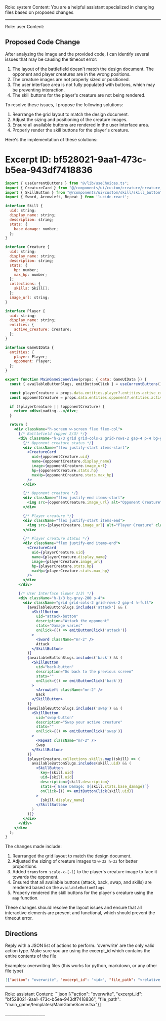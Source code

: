Role: system
Content: You are a helpful assistant specialized in changing files based on proposed changes.
__________________
Role: user
Content: 
## Proposed Code Change
After analyzing the image and the provided code, I can identify several issues that may be causing the timeout error:

1. The layout of the battlefield doesn't match the design document. The opponent and player creatures are in the wrong positions.
2. The creature images are not properly sized or positioned.
3. The user interface area is not fully populated with buttons, which may be preventing interaction.
4. The skill buttons for the player's creature are not being rendered.

To resolve these issues, I propose the following solutions:

1. Rearrange the grid layout to match the design document.
2. Adjust the sizing and positioning of the creature images.
3. Ensure all available buttons are rendered in the user interface area.
4. Properly render the skill buttons for the player's creature.

Here's the implementation of these solutions:

# Excerpt ID: bf528021-9aa1-473c-b5ea-943df7418836
```jsx main_game/templates/MainGameScene.tsx
import { useCurrentButtons } from "@/lib/useChoices.ts";
import { CreatureCard } from "@/components/ui/custom/creature/creature_card";
import { SkillButton } from "@/components/ui/custom/skill/skill_button";
import { Sword, ArrowLeft, Repeat } from 'lucide-react';

interface Skill {
  uid: string;
  display_name: string;
  description: string;
  stats: {
    base_damage: number;
  };
}

interface Creature {
  uid: string;
  display_name: string;
  description: string;
  stats: {
    hp: number;
    max_hp: number;
  };
  collections: {
    skills: Skill[];
  };
  image_url: string;
}

interface Player {
  uid: string;
  display_name: string;
  entities: {
    active_creature: Creature;
  };
}

interface GameUIData {
  entities: {
    player: Player;
    opponent: Player;
  };
}

export function MainGameSceneView(props: { data: GameUIData }) {
  const { availableButtonSlugs, emitButtonClick } = useCurrentButtons();

  const playerCreature = props.data.entities.player?.entities.active_creature;
  const opponentCreature = props.data.entities.opponent?.entities.active_creature;

  if (!playerCreature || !opponentCreature) {
    return <div>Loading...</div>;
  }

  return (
    <div className="h-screen w-screen flex flex-col">
      {/* Battlefield (upper 2/3) */}
      <div className="h-2/3 grid grid-cols-2 grid-rows-2 gap-4 p-4 bg-gray-100">
        {/* Opponent creature status */}
        <div className="flex justify-start items-start">
          <CreatureCard
            uid={opponentCreature.uid}
            name={opponentCreature.display_name}
            image={opponentCreature.image_url}
            hp={opponentCreature.stats.hp}
            maxHp={opponentCreature.stats.max_hp}
          />
        </div>

        {/* Opponent creature */}
        <div className="flex justify-end items-start">
          <img src={opponentCreature.image_url} alt="Opponent Creature" className="w-32 h-32 object-contain" />
        </div>

        {/* Player creature */}
        <div className="flex justify-start items-end">
          <img src={playerCreature.image_url} alt="Player Creature" className="w-32 h-32 object-contain transform scale-x-[-1]" />
        </div>

        {/* Player creature status */}
        <div className="flex justify-end items-end">
          <CreatureCard
            uid={playerCreature.uid}
            name={playerCreature.display_name}
            image={playerCreature.image_url}
            hp={playerCreature.stats.hp}
            maxHp={playerCreature.stats.max_hp}
          />
        </div>
      </div>

      {/* User Interface (lower 1/3) */}
      <div className="h-1/3 bg-gray-200 p-4">
        <div className="grid grid-cols-2 grid-rows-2 gap-4 h-full">
          {availableButtonSlugs.includes('attack') && (
            <SkillButton
              uid="attack-button"
              description="Attack the opponent"
              stats="Damage varies"
              onClick={() => emitButtonClick('attack')}
            >
              <Sword className="mr-2" />
              Attack
            </SkillButton>
          )}
          {availableButtonSlugs.includes('back') && (
            <SkillButton
              uid="back-button"
              description="Go back to the previous screen"
              stats=""
              onClick={() => emitButtonClick('back')}
            >
              <ArrowLeft className="mr-2" />
              Back
            </SkillButton>
          )}
          {availableButtonSlugs.includes('swap') && (
            <SkillButton
              uid="swap-button"
              description="Swap your active creature"
              stats=""
              onClick={() => emitButtonClick('swap')}
            >
              <Repeat className="mr-2" />
              Swap
            </SkillButton>
          )}
          {playerCreature.collections.skills.map((skill) => (
            availableButtonSlugs.includes(skill.uid) && (
              <SkillButton
                key={skill.uid}
                uid={skill.uid}
                description={skill.description}
                stats={`Base Damage: ${skill.stats.base_damage}`}
                onClick={() => emitButtonClick(skill.uid)}
              >
                {skill.display_name}
              </SkillButton>
            )
          ))}
        </div>
      </div>
    </div>
  );
}
```

The changes made include:

1. Rearranged the grid layout to match the design document.
2. Adjusted the sizing of creature images to `w-32 h-32` for better proportions.
3. Added `transform scale-x-[-1]` to the player's creature image to face it towards the opponent.
4. Ensured that all available buttons (attack, back, swap, and skills) are rendered based on the `availableButtonSlugs`.
5. Properly rendered the skill buttons for the player's creature using the `map` function.

These changes should resolve the layout issues and ensure that all interactive elements are present and functional, which should prevent the timeout error.

## Directions
Reply with a JSON list of actions to perform. 'overwrite' are the only valid action type. 
Make sure you are using the excerpt_id which contains the entire contents of the file

Examples:
overwriting files (this works for python, markdown, or any other file type)
```json output_example1
[{"action": "overwrite", "excerpt_id": "<id>", "file_path": "<relative file path>"}]
```

__________________
Role: assistant
Content: ```json
[{"action": "overwrite", "excerpt_id": "bf528021-9aa1-473c-b5ea-943df7418836", "file_path": "main_game/templates/MainGameScene.tsx"}]
```
__________________
